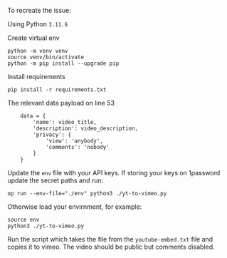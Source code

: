 To recreate the issue:

Using Python `3.11.6`

Create virtual env
```
python -m venv venv
source venv/bin/activate
python -m pip install --upgrade pip
```

Install requirements
```
pip install -r requirements.txt
```

The relevant data payload on line 53

```
    data = {
        'name': video_title,
        'description': video_description,
        'privacy': {
            'view': 'anybody',
            'comments': 'nobody'
        }
    }

```

Update the `env` file with your API keys.  If storing your keys on 1password update the secret paths and run:

```
op run --env-file="./env" python3 ./yt-to-vimeo.py
```

Otherwise load your envirnment, for example:

```
source env
python3 ./yt-to-vimeo.py
```

Run the script which takes the file from the `youtube-embed.txt` file and copies it to vimeo.  The video should be public but comments disabled. 

